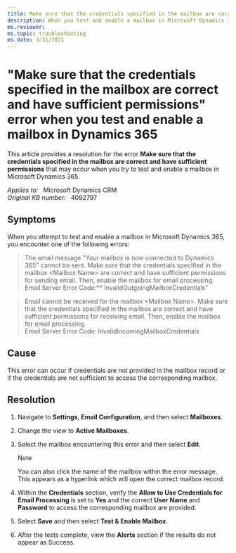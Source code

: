```yaml
---
title: Make sure that the credentials specified in the mailbox are correct error when you test and enable a mailbox
description: When you test and enable a mailbox in Microsoft Dynamics 365, you may receive an error that states make sure that the credentials specified in the mailbox are correct and have sufficient permissions. Provides a resolution.
ms.reviewer:  
ms.topic: troubleshooting
ms.date: 3/31/2021
---
```

# "Make sure that the credentials specified in the mailbox are correct and have sufficient permissions" error when you test and enable a mailbox in Dynamics 365

This article provides a resolution for the error **Make sure that the credentials specified in the mailbox are correct and have sufficient permissions** that may occur when you try to test and enable a mailbox in Microsoft Dynamics 365.

_Applies to:_ &nbsp; Microsoft Dynamics CRM  
_Original KB number:_ &nbsp; 4092797

## Symptoms

When you attempt to test and enable a mailbox in Microsoft Dynamics 365, you encounter one of the following errors:

> The email message "Your mailbox is now connected to Dynamics 365" cannot be sent. Make sure that the credentials specified in the mailbox \<Mailbox Name> are correct and have sufficient permissions for sending email. Then, enable the mailbox for email processing.  
Email Server Error Code:**  InvalidOutgoingMailboxCredentials"

> Email cannot be received for the mailbox \<Mailbox Name>. Make sure that the credentials specified in the mailbox are correct and have sufficient permissions for receiving email. Then, enable the mailbox for email processing.  
Email Server Error Code:  InvalidIncomingMailboxCredentials

## Cause

This error can occur if credentials are not provided in the mailbox record or if the credentials are not sufficient to access the corresponding mailbox.

## Resolution

1. Navigate to **Settings**, **Email Configuration**, and then select **Mailboxes**.
2. Change the view to **Active Mailboxes**.
3. Select the mailbox encountering this error and then select **Edit**.

    > [!NOTE]
    > You can also click the name of the mailbox within the error message. This appears as a hyperlink which will open the correct mailbox record.

4. Within the **Credentials** section, verify the **Allow to Use Credentials for Email Processing** is set to **Yes** and the correct **User Name** and **Password** to access the corresponding mailbox are provided.

5. Select **Save** and then select **Test & Enable Mailbox**.
6. After the tests complete, view the **Alerts** section if the results do not appear as Success.
